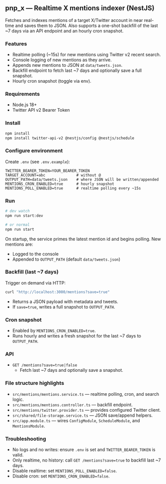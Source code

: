 ## pnp_x — Realtime X mentions indexer (NestJS)

Fetches and indexes mentions of a target X/Twitter account in near real-time and saves them to JSON. Also supports a one-shot backfill of the last ~7 days via an API endpoint and an hourly cron snapshot.

### Features
- Realtime polling (~15s) for new mentions using Twitter v2 recent search.
- Console logging of new mentions as they arrive.
- Appends new mentions to JSON at `data/tweets.json`.
- Backfill endpoint to fetch last ~7 days and optionally save a full snapshot.
- Hourly cron snapshot (toggle via env).

### Requirements
- Node.js 18+
- Twitter API v2 Bearer Token

### Install

```bash
npm install
npm install twitter-api-v2 @nestjs/config @nestjs/schedule
```

### Configure environment
Create `.env` (see `.env.example`):

```
TWITTER_BEARER_TOKEN=YOUR_BEARER_TOKEN
TARGET_ACCOUNT=abc              # without @
OUTPUT_PATH=data/tweets.json    # where JSON will be written/appended
MENTIONS_CRON_ENABLED=true      # hourly snapshot
MENTIONS_POLL_ENABLED=true      # realtime polling every ~15s
```

### Run

```bash
# dev watch
npm run start:dev

# or normal
npm run start
```

On startup, the service primes the latest mention id and begins polling. New mentions are:
- Logged to the console
- Appended to `OUTPUT_PATH` (default `data/tweets.json`)

### Backfill (last ~7 days)

Trigger on demand via HTTP:

```bash
curl "http://localhost:3000/mentions?save=true"
```

- Returns a JSON payload with metadata and tweets.
- If `save=true`, writes a full snapshot to `OUTPUT_PATH`.

### Cron snapshot

- Enabled by `MENTIONS_CRON_ENABLED=true`.
- Runs hourly and writes a fresh snapshot for the last ~7 days to `OUTPUT_PATH`.

### API

- `GET /mentions?save=true|false`
  - Fetch last ~7 days and optionally save a snapshot.

### File structure highlights

- `src/mentions/mentions.service.ts` — realtime polling, cron, and search logic.
- `src/mentions/mentions.controller.ts` — backfill endpoint.
- `src/mentions/twitter.provider.ts` — provides configured Twitter client.
- `src/shared/file-storage.service.ts` — JSON save/append helpers.
- `src/app.module.ts` — wires `ConfigModule`, `ScheduleModule`, and `MentionsModule`.

### Troubleshooting

- No logs and no writes: ensure `.env` is set and `TWITTER_BEARER_TOKEN` is valid.
- Only realtime, no history: call `GET /mentions?save=true` to backfill last ~7 days.
- Disable realtime: set `MENTIONS_POLL_ENABLED=false`.
- Disable cron: set `MENTIONS_CRON_ENABLED=false`.


